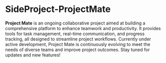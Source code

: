 # SideProject-ProjectMate
**Project Mate** is an ongoing collaborative project aimed at building a comprehensive platform to enhance teamwork and productivity. It provides tools for task management, real-time communication, and progress tracking, all designed to streamline project workflows. Currently under active development, Project Mate is continuously evolving to meet the needs of diverse teams and improve project outcomes. Stay tuned for updates and new features!
